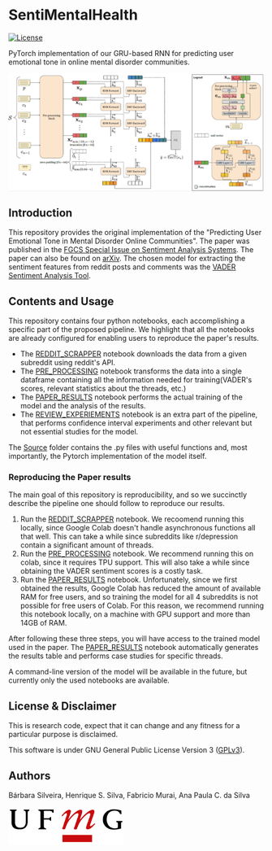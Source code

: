 # SentiMentalHealth
[![License](https://img.shields.io/badge/license-GPL--3.0-blue.svg)](LICENSE)

PyTorch implementation of our GRU-based RNN for predicting user emotional tone in online mental disorder communities.

<img src='assets/gru.png' align="center" width=900 />

## Introduction

This repository provides the original implementation of the "Predicting User Emotional Tone in Mental Disorder Online Communities". The paper was published in the [FGCS Special Issue on Sentiment Analysis Systems](https://www.journals.elsevier.com/future-generation-computer-systems/call-for-papers/special-issue-on-senti-mental-health-future-generation-senti). The paper can also be found on [arXiv](https://arxiv.org/).
The chosen model for extracting the sentiment features from reddit posts and comments was the [VADER Sentiment Analysis Tool](https://github.com/cjhutto/vaderSentiment).

## Contents and Usage

This repository contains four python notebooks, each accomplishing a specific part of the proposed pipeline. We highlight that all the notebooks are already configured for enabling users to reproduce the paper's results. 

* The [REDDIT_SCRAPPER](REDDIT_SCRAPPER.ipynb) notebook downloads the data from a given subreddit using reddit's API. 
* The [PRE_PROCESSING](PRE_PROCESSING.ipynb) notebook transforms the data into a single dataframe containing all the information needed for training(VADER's scores, relevant statistics about the threads, etc.)
* The [PAPER_RESULTS](PAPER_RESULTS.ipynb) notebook performs the actual training of the model and the analysis of the results.
* The [REVIEW_EXPERIEMENTS](REVIEW_EXPERIMENTS.ipynb) notebook is an extra part of the pipeline, that performs confidence interval experiments and other relevant but not essential studies for the model.

The [Source](src) folder contains the .py files with useful functions and, most importantly, the Pytorch implementation of the model itself. 

### Reproducing the Paper results

The main goal of this repository is reproducibility, and so we succinctly describe the pipeline one should follow to reproduce our results.
1. Run the [REDDIT_SCRAPPER](REDDIT_SCRAPPER.ipynb) notebook. We recoomend running this locally, since Google Colab doesn't handle asynchronous functions all that well. This can take a while since subreddits like r/depression contain a significant amount of threads.
2. Run the [PRE_PROCESSING](PRE_PROCESSING.ipynb) notebook. We recommend running this on colab, since it requires TPU support. This will also take a while since obtaining the VADER sentiment scores is a costly task.
3. Run the [PAPER_RESULTS](PAPER_RESULTS.ipynb) notebook. Unfortunately, since we first obtained the results, Google Colab has reduced the amount of available RAM for free users, and so training the model for all 4 subreddits is not possible for free users of Colab. For this reason, we recommend running this notebook locally, on a machine with GPU support and more than 14GB of RAM. 

After following these three steps, you will have access to the trained model used in the paper. The [PAPER_RESULTS](PAPER_RESULTS.ipynb) notebook automatically generates the results table and performs case studies for specific threads.

A command-line version of the model will be available in the future, but currently only the used notebooks are available.

## License \& Disclaimer
This is research code, expect that it can change and any fitness for a particular purpose is disclaimed.

This software is under GNU General Public License Version 3 ([GPLv3](LICENSE)).

## Authors
Bárbara Silveira, Henrique S. Silva, Fabricio Murai, Ana Paula C. da Silva

<img align="left" width="auto" height="75" src="./assets/ufmg.png">
